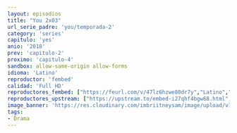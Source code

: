 ```yaml
---
layout: episodios
title: "You 2x03"
url_serie_padre: 'you/temporada-2'
category: 'series'
capitulo: 'yes'
anio: '2018'
prev: 'capitulo-2'
proximo: 'capitulo-4'
sandbox: allow-same-origin allow-forms
idioma: 'Latino'
reproductor: 'fembed'
calidad: 'Full HD'
reproductores_fembed: ["https://feurl.com/v/47lz6hzwe80dr7y","Latino","https://myurlshort.live/v/p47k2fm41zr5g55","Latino","https://feurl.com/v/j727qudq6eje3we","Latino","https://mstream.website/i1z9513rsyl4","Latino","https://mstream.website/0u3yhuu8c8cm","Latino"]
reproductores_upstream: ["https://upstream.to/embed-i27qhf4bgw68.html","Latino"]
image_banner: 'https://res.cloudinary.com/imbriitneysam/image/upload/v1546465939/you-banner-min.jpg'
tags:
- Drama
---
```












